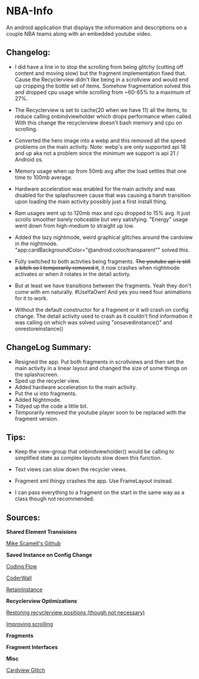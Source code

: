 # NBA-Info
An android application that displays the information and descriptions on a couple NBA teams along with an embedded youtube video.

## Changelog:
- I did have a line in to stop the scrolling from being glitchy (cutting off content and moving slow) but the fragment implementation fixed that. Cause the Recyclerview didn't like being in a scrollview and would end up cropping the bottle set of items. Somehow fragmentation solved this and dropped cpu usage while scrolling from ~60-65% to a maximum of 27%.

- The Recyclerview is set to cache(20 when we have 11) all the items, to reduce calling onbindviewholder which drops performance when called. With this change the recyclerview doesn't bash memory and cpu on scrolling.

- Converted the hero image into a webp and this removed all the speed problems on the main activity.
Note: webp's are only supported api 18 and up aka not a problem since the minimum we support is api 21 / Android os.

- Memory usage when up from 50mb avg after the load settles that one time to 100mb average.

- Hardware acceleration was enabled for the main activity and was disabled for the splashscreen cause that was causing a harsh transition upon loading the main activity possibly just a first install thing.

- Ram usages went up to 120mb max and cpu dropped to 15% avg. It just scrolls smoother barely noticeable but very satisfying.
"Energy" usage went down from high-medium to straight up low.

- Added the lazy nightmode, weird graphical glitches around the cardview in the nightmode.
"app:cardBackgroundColor="@android:color/transparent"" solved this.

- Fully switched to both activties being fragments. ~~The youtube api is still a bitch so I temporarily removed it~~, it now crashes when nightmode activates or when it rotates in the detail activty.
- But at least we have transitions between the fragments. Yeah they don't come with em naturally. #UseYaOwn!
And yes you need four animations for it to work.

- Without the default constructor for a fragment or it will crash on config change. The detail activity used to crash as it couldn't find information it was calling on which was solved using "onsavedinstance()" and onrestoreinstance()


## ChangeLog Summary:
* Resigned the app: Put both fragments in scrollviews and then set the main activity in a linear layout and changed the size of some things on the splashscreen.
* Sped up the recycler view.
* Added hardware acceleration to the main activity.
* Put the ui into fragments.
* Added Nightmode.
* Tidyed up the code a little bit.
* Temporarily removed the youtube player soon to be replaced with the fragment version.


## Tips:
- Keep the view-group that onbindviewholder() would be calling to simplified state as complex layouts slow down this function.

- Text views can slow down the recycler views.

- Fragment xml thingy crashes the app. Use FrameLayout instead.

- I can pass everything to a fragment on the start in the same way as a class though not recommended.

## Sources:
**Shared Element Transisions**

[Mike Scamell's Github](https://github.com/mikescamell/shared-element-transitions)



**Saved Instance on Config Change**

[Coding Flow](https://codinginflow.com/tutorials/android/restore-variables-on-configuration-change)

[CoderWall](https://coderwall.com/p/ujapga/persisting-data-between-configurations-changes-fragments)

[RetainInstance](https://www.androiddesignpatterns.com/2013/04/retaining-objects-across-config-changes.html)



**Recyclerview Optimizations**

[Restoring recyclerview positions (though not necessary)](https://stackoverflow.com/questions/36568168/how-to-save-scroll-position-of-recyclerview-in-android/36569778)

[Improving scrolling](https://stackoverflow.com/questions/27188536/recyclerview-scrolling-performance)



**Fragments**


**Fragment Interfaces**  


**Misc**

[Cardview Glitch](https://stackoverflow.com/questions/56747314/cardview-corneredges-display-with-dark-color-how-to-resolve-this/56747390#56747390)

